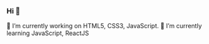 ### Hi 👋

🔭 I’m currently working on HTML5, CSS3, JavaScript.
🌱 I’m currently learning JavaScript, ReactJS

<!--
**Aida1005/Aida1005** is a ✨ _special_ ✨ repository because its `README.md` (this file) appears on your GitHub profile.

Here are some ideas to get you started:

- 🔭 I’m currently working on HTML5, CSS3, JavaScript.
- 🌱 I’m currently learning JavaScript, ReactJS
- 👯 I’m looking to collaborate on ...
- 🤔 I’m looking for help with ...
- 💬 Ask me about ...
- 📫 How to reach me: ...
- 😄 Pronouns: ...
- ⚡ Fun fact: ...
-->
